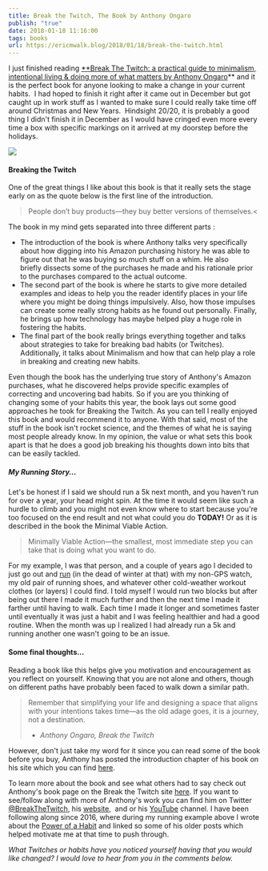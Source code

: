 ```yaml
---
title: Break the Twitch, The Book by Anthony Ongaro
publish: "true"
date: 2018-01-18 11:16:00
tags: books
url: https://ericmwalk.blog/2018/01/18/break-the-twitch.html
---
```


I just finished reading [**Break The Twitch: a practical guide to minimalism, intentional living & doing more of what matters by Anthony Ongaro](http://amzn.to/2EWS9Mn)** and it is the perfect book for anyone looking to make a change in your current habits.  I had hoped to finish it right after it came out in December but got caught up in work stuff as I wanted to make sure I could really take time off around Christmas and New Years.  Hindsight 20/20, it is probably a good thing I didn't finish it in December as I would have cringed even more every time a box with specific markings on it arrived at my doorstep before the holidays.


![](https://ericmwalk.blog/uploads/2021/3bcfe47b22.jpg)

#### Breaking the Twitch

One of the great things I like about this book is that it really sets the stage early on as the quote below is the first line of the introduction.

> People don’t buy products—they buy better versions of themselves.<

The book in my mind gets separated into three different parts :

* The introduction of the book is where Anthony talks very specifically about how digging into his Amazon purchasing history he was able to figure out that he was buying so much stuff on a whim. He also briefly dissects some of the purchases he made and his rationale prior to the purchases compared to the actual outcome.
* The second part of the book is where he starts to give more detailed examples and ideas to help you the reader identify places in your life where you might be doing things impulsively. Also, how those impulses can create some really strong habits as he found out personally. Finally, he brings up how technology has maybe helped play a huge role in fostering the habits.
* The final part of the book really brings everything together and talks about strategies to take for breaking bad habits (or Twitches). Additionally, it talks about Minimalism and how that can help play a role in breaking and creating new habits.

Even though the book has the underlying true story of Anthony's Amazon purchases, what he discovered helps provide specific examples of correcting and uncovering bad habits. So if you are you thinking of changing some of your habits this year, the book lays out some good approaches he took for Breaking the Twitch. As you can tell I really enjoyed this book and would recommend it to anyone. With that said, most of the stuff in the book isn't rocket science, and the themes of what he is saying most people already know. In my opinion, the value or what sets this book apart is that he does a good job breaking his thoughts down into bits that can be easily tackled.</p>

##### My Running Story...

Let's be honest if I said we should run a 5k next month, and you haven't run for over a year, your head might spin. At the time it would seem like such a hurdle to climb and you might not even know where to start because you're too focused on the end result and not what could you do **TODAY!** Or as it is described in the book the Minimal Viable Action.

> Minimally Viable Action—the smallest, most immediate step you can take that is doing what you want to do.

For my example, I was that person, and a couple of years ago I decided to just go out and [run](https://ericmwalk.blog/2016/02/09/back-to-running.html) (in the dead of winter at that) with my non-GPS watch, my old pair of running shoes, and whatever other cold-weather workout clothes (or layers) I could find. I told myself I would run two blocks but after being out there I made it much further and then the next time I made it farther until having to walk. Each time I made it longer and sometimes faster until eventually it was just a habit and I was feeling healthier and had a good routine. When the month was up I realized I had already run a 5k and running another one wasn't going to be an issue.

#### Some final thoughts…

Reading a book like this helps give you motivation and encouragement as you reflect on yourself. Knowing that you are not alone and others, though on different paths have probably been faced to walk down a similar path.

> Remember that simplifying your life and designing a space that aligns with your intentions takes time—as the old adage goes, it is a journey, not a destination.
> 	- *Anthony Ongaro, Break the Twitch*

However, don't just take my word for it since you can read some of the book before you buy, Anthony has posted the introduction chapter of his book on his site which you can find [here](http://www.breakthetwitch.com/book-introduction/).

To learn more about the book and see what others had to say check out Anthony's book page on the Break the Twitch site [here](http://www.breakthetwitch.com/book/). If you want to see/follow along with more of Anthony's work you can find him on Twitter [@BreakTheTwitch](https://twitter.com/breakthetwitch), his [website](http://www.breakthetwitch.com/),  and or his [YouTube](https://www.youtube.com/channel/UCyicqwQM9aIZ9mAw5xP4Q2g) channel. I have been following along since 2016, where during my running example above I wrote about the [Power of a Habit](/2016/02/19/power-of-the.html) and linked so some of his older posts which helped motivate me at that time to push through.

*What Twitches or habits have you noticed yourself having that you would like changed? I would love to hear from you in the comments below.*